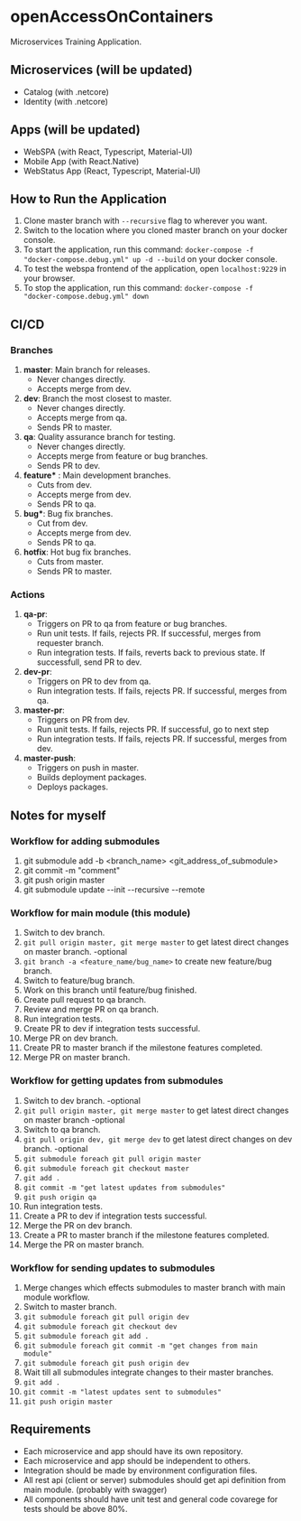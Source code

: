 # openAccessOnContainers
Microservices Training Application.

## Microservices (will be updated)
- Catalog (with .netcore)
- Identity (with .netcore)

## Apps (will be updated)
- WebSPA (with React, Typescript, Material-UI)
- Mobile App (with React.Native)
- WebStatus App (React, Typescript, Material-UI)

## How to Run the Application

1. Clone master branch with <code>--recursive</code> flag to wherever you want.
2. Switch to the location where you cloned master branch on your docker console.
2. To start the application, run this command: <code>docker-compose -f "docker-compose.debug.yml" up -d --build</code> on your docker console.
3. To test the webspa frontend of the application, open <code>localhost:9229</code> in your browser.
4. To stop the application, run this command: <code>docker-compose -f "docker-compose.debug.yml" down</code>

## CI/CD

### Branches
1. <b>master</b>: Main branch for releases.
    - Never changes directly. 
    - Accepts merge from dev.
2. <b>dev</b>: Branch the most closest to master.
    - Never changes directly. 
    - Accepts merge from qa. 
    - Sends PR to master.
3. <b>qa</b>: Quality assurance branch for testing.
    - Never changes directly. 
    - Accepts merge from feature or bug branches. 
    - Sends PR to dev.
4. <b>feature*</b> : Main development branches. 
    - Cuts from dev.
    - Accepts merge from dev.
    - Sends PR to qa.
5. <b>bug*</b>: Bug fix branches. 
    - Cut from dev. 
    - Accepts merge from dev.
    - Sends PR to qa.
6. <b>hotfix</b>: Hot bug fix branches. 
    - Cuts from master. 
    - Sends PR to master.

### Actions
1. <b>qa-pr</b>:
    - Triggers on PR to qa from feature or bug branches.
    - Run unit tests. If fails, rejects PR. If successful, merges from requester branch.
    - Run integration tests. If fails, reverts back to previous state. If successfull, send PR to dev.
2. <b>dev-pr</b>:
    - Triggers on PR to dev from qa.
    - Run integration tests. If fails, rejects PR. If successful, merges from qa.
3. <b>master-pr</b>:
    - Triggers on PR from dev.
    - Run unit tests. If fails, rejects PR. If successful, go to next step
    - Run integration tests. If fails, rejects PR. If successful, merges from dev.
4. <b>master-push</b>:
    - Triggers on push in master.
    - Builds deployment packages.
    - Deploys packages.

## Notes for myself

### Workflow for adding submodules
1. git submodule add -b <branch_name> <git_address_of_submodule>
2. git commit -m "comment"
3. git push origin master
4. git submodule update --init --recursive --remote

### Workflow for main module (this module) 
1. Switch to dev branch.
2. <code>git pull origin master, git merge master</code> to get latest direct changes on master branch. -optional
3. <code>git branch -a <feature_name/bug_name></code> to create new feature/bug branch.
4. Switch to feature/bug branch.
5. Work on this branch until feature/bug finished.
6. Create pull request to qa branch.
7. Review and merge PR on qa branch.
8. Run integration tests.
9. Create PR to dev if integration tests successful.
10. Merge PR on dev branch.
11. Create PR to master branch if the milestone features completed.
12. Merge PR on master branch.

### Workflow for getting updates from submodules
1. Switch to dev branch. -optional
2. <code>git pull origin master, git merge master</code> to get latest direct changes on master branch -optional
3. Switch to qa branch.
4. <code>git pull origin dev, git merge dev</code> to get latest direct changes on dev branch. -optional
5. <code>git submodule foreach git pull origin master</code>
6. <code>git submodule foreach git checkout master</code>
7. <code>git add .</code>
8. <code>git commit -m "get latest updates from submodules"</code>
9. <code>git push origin qa</code>
10. Run integration tests.
11. Create a PR to dev if integration tests successful.
12. Merge the PR on dev branch.
13. Create a PR to master branch if the milestone features completed.
14. Merge the PR on master branch.

### Workflow for sending updates to submodules
1. Merge changes which effects submodules to master branch with main module workflow.
2. Switch to master branch.
3. <code>git submodule foreach git pull origin dev</code>
4. <code>git submodule foreach git checkout dev</code>
5. <code>git submodule foreach git add .</code>
6. <code>git submodule foreach git commit -m "get changes from main module"</code>
7. <code>git submodule foreach git push origin dev</code>
8. Wait till all submodules integrate changes to their master branches.
8. <code>git add .</code>
9. <code>git commit -m "latest updates sent to submodules"</code>
10. <code>git push origin master</code>

## Requirements
- Each microservice and app should have its own repository.
- Each microservice and app should be independent to others.
- Integration should be made by environment configuration files.
- All rest api (client or server) submodules should get api definition from main module. (probably with swagger)
- All components should have unit test and general code covarege for tests should be above 80%.

